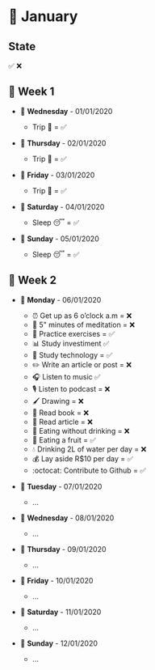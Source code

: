 # 📅 January

## State 
✅ ❌

## 📌 Week 1
  
- 🚩 **Wednesday** - 01/01/2020
  - Trip 🌅 = ✅
  
- 🚩 **Thursday** - 02/01/2020
  - Trip 🌅 = ✅
  
- 🚩 **Friday** - 03/01/2020
  - Trip 🌅 = ✅
  
- 🚩 **Saturday** - 04/01/2020
  - Sleep 😴 = ✅
  
- 🚩 **Sunday** - 05/01/2020
  - Sleep 😴 = ✅
  
## 📌 Week 2
  
- 🚩 **Monday** - 06/01/2020
  - ⏰ Get up as 6 o’clock a.m = ❌
  - 🙏 5" minutes of meditation = ❌
  - 💪 Practice exercises = ✅
  - 📊 Study investiment ✅
  - 📱 Study technology = ✅
  - ✏️ Write an article or post = ❌
  - 🎧 Listen to music ✅
  - 🎙 Listen to podcast = ❌
  - 🖌 Drawing = ❌
  - 📕 Read book = ❌
  - 📃 Read article = ❌
  - 🍕 Eating without drinking = ❌
  - 🍎 Eating a fruit = ✅
  - 💧 Drinking 2L of water per day = ❌
  - 💰 Lay aside R$10 per day = ✅
  - :octocat: Contribute to Github = ✅
  
- 🚩 **Tuesday** - 07/01/2020
  - ...
  
- 🚩 **Wednesday** - 08/01/2020
  - ...
  
- 🚩 **Thursday** - 09/01/2020
  - ...
  
- 🚩 **Friday** - 10/01/2020
  - ...
  
- 🚩 **Saturday** - 11/01/2020
  - ...
  
- 🚩 **Sunday** - 12/01/2020
  - ...